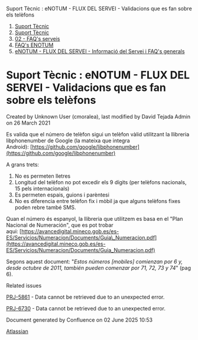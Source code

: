 Suport Tècnic : eNOTUM - FLUX DEL SERVEI - Validacions que es fan sobre els telèfons  

1.  [Suport Tècnic](index.md)
2.  [Suport Tècnic](13893782.md)
3.  [02 - FAQ's serveis](26313393.md)
4.  [FAQ's ENOTUM](28705561.md)
5.  [eNOTUM - FLUX DEL SERVEI - Informació del Servei i FAQ's generals](26313306.md)

Suport Tècnic : eNOTUM - FLUX DEL SERVEI - Validacions que es fan sobre els telèfons
====================================================================================

Created by Unknown User (cmoralea), last modified by David Tejada Admin on 26 March 2021

Es valida que el número de telèfon sigui un telèfon vàlid utilitzant la llibreria libphonenumber de Google (la mateixa que integra Android): [https://github.com/google/libphonenumber](https://github.com/google/libphonenumber)

A grans trets:

1.  No es permeten lletres
2.  Longitud del telèfon no pot excedir els 9 dígits (per telèfons nacionals, 15 pels internacionals)
3.  Es permeten espais, guions i parèntesi
4.  No es diferencia entre telèfon fix i mòbil ja que alguns telèfons fixes poden rebre també SMS.

  

Quan el número és espanyol, la llibreria que utilitzem es basa en el "Plan Nacional de Numeración", que es pot trobar aqui: [https://avancedigital.mineco.gob.es/es-ES/Servicios/Numeracion/Documents/Guia\_Numeracion.pdf](https://avancedigital.mineco.gob.es/es-ES/Servicios/Numeracion/Documents/Guia_Numeracion.pdf)

Segons aquest document: "_Estos números_ _\[mobiles\]_ _comienzan por 6 y, desde octubre de 2011, también pueden comenzar por 71, 72, 73 y 74_" (pag 6).

Related issues

[PRJ-5861](https://contacte.aoc.cat/browse/PRJ-5861?src=confmacro) - Data cannot be retrieved due to an unexpected error.

[PRJ-6730](https://contacte.aoc.cat/browse/PRJ-6730?src=confmacro) - Data cannot be retrieved due to an unexpected error.

Document generated by Confluence on 02 June 2025 10:53

[Atlassian](http://www.atlassian.com/)